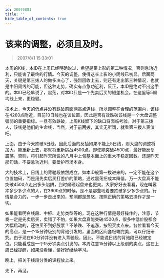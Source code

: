 ```yaml
---
id: 20070801 
title: ''
hide_table_of_contents: true
---
```


# 该来的调整，必须且及时。

> 2007/8/1 15:33:01

<div style={{color: '#FF0000', fontWeight: '500'}}>

本周的K线，本ID在上周已经明确说过，希望是带上影的第二种情况，否则急功近利，只能害了最终的行情。今天的调整，使得这长上影的小阴线已初显。后面两天，关键是第三拨人的做多决心了，强烈回收上去，则还有走出第三种情况，也就是中阳周线的可能，但这种走势，确实有点急功近利，反正，本ID是绝对不出这手的。本ID已经早说了，震荡，对本ID只是一个先卖后买的短差机会。在这里等5周均线上来，更稳健。
 
技术上，今天的低点并没有跌破前面两高点连线，所以调整在合理的范围内，该线在4260点附近，目前10日线也在该位置，因此是否有效跌破该线是一个大盘调整强弱的重要指标。一旦有效跌破，上周K线留下的缺口将面临考验。对于第三拨人，该线是他们的生命线，当然，对于前两拨，其实无所谓，就看第三拨人表演吧。
 
上面，由于今天跌破5日线，因此后面的反抽如果不能上5日线，则大盘的调整将加大，能重新上去，那就将重新挑战4500点。即使能突破4500点，最好能反复震荡，否则，将引起昨天所说的八月中上旬基本面上的重大不稳定因数。还是昨天那句话，不要急功近利，要爱护市场本身。
 
大的技术上，日线上的背驰段依然成立，如本ID般第一拨进来的，一定不能在这个位置加码，而是用先卖后买打差价的策略，通过震荡把成本降低，万一大盘真不能突破4500点走出多头陷阱，到时候砸起盘来也更爽。大家好好去看看，现在叫嚣冲多少多少点的人，在3600点的时候，是不是那些吼着要跌破多少多少点的。行情是合力的，一步一步走出来的，预测都是忽悠，按照正确的策略去操作才是一切。
 
如果能看明白线段、中枢、走势类型等的，现在这种行情是最好操作的，注意，节奏一定是先卖后买，卖错了不怕，如果大盘真能突破4500点，很多中低价股都会大幅启动的，还怕买不到好股票？不杀跌、不追涨，按照买卖点来。各位看看今天的高点，是一个15分钟级别的背驰引发的，里面的区间套极端完美，可以仔细研究。由于现在60分钟并没有进入背驰段，因此，不能说日线的背驰段已经被定位。只能看成是一个15分钟卖点引发的。本周注意15分钟以上级别的卖点，这在上周已经提醒，如果没看懂，请好好继续学习。
 
晚上，把关于线段分类的课程放上来。
 
先下，再见。

</div>